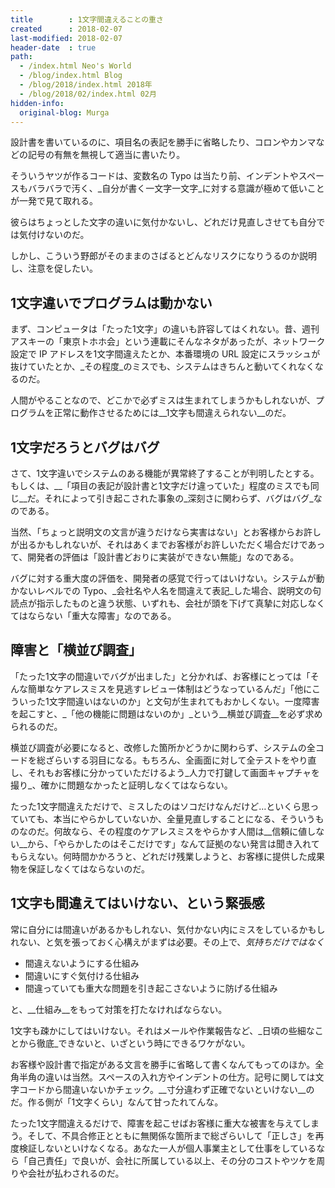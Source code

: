 ```yaml
---
title        : 1文字間違えることの重さ
created      : 2018-02-07
last-modified: 2018-02-07
header-date  : true
path:
  - /index.html Neo's World
  - /blog/index.html Blog
  - /blog/2018/index.html 2018年
  - /blog/2018/02/index.html 02月
hidden-info:
  original-blog: Murga
---
```


設計書を書いているのに、項目名の表記を勝手に省略したり、コロンやカンマなどの記号の有無を無視して適当に書いたり。

そういうヤツが作るコードは、変数名の Typo は当たり前、インデントやスペースもバラバラで汚く、_自分が書く一文字一文字_に対する意識が極めて低いことが一発で見て取れる。

彼らはちょっとした文字の違いに気付かないし、どれだけ見直しさせても自分では気付けないのだ。

しかし、こういう野郎がそのままのさばるとどんなリスクになりうるのか説明し、注意を促したい。

## 1文字違いでプログラムは動かない

まず、コンピュータは「たった1文字」の違いも許容してはくれない。昔、週刊アスキーの「東京トホホ会」という連載にそんなネタがあったが、ネットワーク設定で IP アドレスを1文字間違えたとか、本番環境の URL 設定にスラッシュが抜けていたとか、_その程度_のミスでも、システムはきちんと動いてくれなくなるのだ。

人間がやることなので、どこかで必ずミスは生まれてしまうかもしれないが、プログラムを正常に動作させるためには__1文字も間違えられない__のだ。

## 1文字だろうとバグはバグ

さて、1文字違いでシステムのある機能が異常終了することが判明したとする。もしくは、__「項目の表記が設計書と1文字だけ違っていた」程度のミスでも同じ__だ。それによって引き起こされた事象の_深刻さに関わらず、バグはバグ_なのである。

当然、「ちょっと説明文の文言が違うだけなら実害はない」とお客様からお許しが出るかもしれないが、それはあくまでお客様がお許しいただく場合だけであって、開発者の評価は「設計書どおりに実装ができない無能」なのである。

バグに対する重大度の評価を、開発者の感覚で行ってはいけない。システムが動かないレベルでの Typo、_会社名や人名を間違えて表記_した場合、説明文の句読点が指示したものと違う状態、いずれも、会社が頭を下げて真摯に対応しなくてはならない「重大な障害」なのである。

## 障害と「横並び調査」

「たった1文字の間違いでバグが出ました」と分かれば、お客様にとっては「そんな簡単なケアレスミスを見逃すレビュー体制はどうなっているんだ」「他にこういった1文字間違いはないのか」と文句が生まれてもおかしくない。一度障害を起こすと、_「他の機能に問題はないのか」_という__横並び調査__を必ず求められるのだ。

横並び調査が必要になると、改修した箇所かどうかに関わらず、システムの全コードを総ざらいする羽目になる。もちろん、全画面に対して全テストをやり直し、それもお客様に分かっていただけるよう_人力で打鍵して画面キャプチャを撮り_、確かに問題なかったと証明しなくてはならない。

たった1文字間違えただけで、ミスしたのはソコだけなんだけど…といくら思っていても、本当にやらかしていないか、全量見直しすることになる、そういうものなのだ。何故なら、その程度のケアレスミスをやらかす人間は__信頼に値しない__から、「やらかしたのはそこだけです」なんて証拠のない発言は聞き入れてもらえない。何時間かかろうと、どれだけ残業しようと、お客様に提供した成果物を保証しなくてはならないのだ。

## 1文字も間違えてはいけない、という緊張感

常に自分には間違いがあるかもしれない、気付かない内にミスをしているかもしれない、と気を張っておく心構えがまずは必要。その上で、_気持ちだけではなく_

- 間違えないようにする仕組み
- 間違いにすぐ気付ける仕組み
- 間違っていても重大な問題を引き起こさないように防げる仕組み

と、__仕組み__をもって対策を打たなければならない。

1文字も疎かにしてはいけない。それはメールや作業報告など、_日頃の些細なことから徹底_できないと、いざという時にできるワケがない。

お客様や設計書で指定がある文言を勝手に省略して書くなんてもってのほか。全角半角の違いは当然。スペースの入れ方やインデントの仕方。記号に関しては文字コードから間違いないかチェック。__寸分違わず正確でないといけない__のだ。作る側が「1文字くらい」なんて甘ったれてんな。

たった1文字間違えるだけで、障害を起こせばお客様に重大な被害を与えてしまう。そして、不具合修正とともに無関係な箇所まで総ざらいして「正しさ」を再度検証しないといけなくなる。あなた一人が個人事業主として仕事をしているなら「自己責任」で良いが、会社に所属している以上、その分のコストやツケを周りや会社が払わされるのだ。
